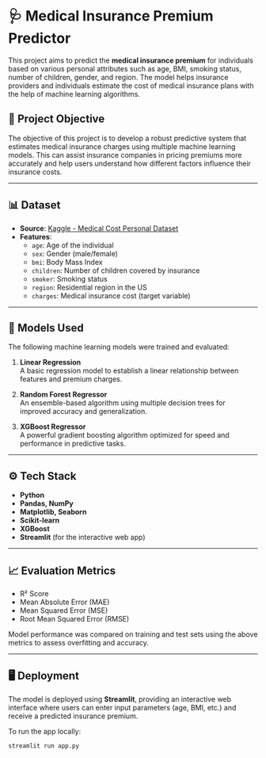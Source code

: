 # 🩺 Medical Insurance Premium Predictor

This project aims to predict the **medical insurance premium** for individuals based on various personal attributes such as age, BMI, smoking status, number of children, gender, and region. The model helps insurance providers and individuals estimate the cost of medical insurance plans with the help of machine learning algorithms.

## 🚀 Project Objective

The objective of this project is to develop a robust predictive system that estimates medical insurance charges using multiple machine learning models. This can assist insurance companies in pricing premiums more accurately and help users understand how different factors influence their insurance costs.

---

## 📊 Dataset

- **Source**: [Kaggle - Medical Cost Personal Dataset](https://www.kaggle.com/datasets/mirichoi0218/insurance)
- **Features**:
  - `age`: Age of the individual
  - `sex`: Gender (male/female)
  - `bmi`: Body Mass Index
  - `children`: Number of children covered by insurance
  - `smoker`: Smoking status
  - `region`: Residential region in the US
  - `charges`: Medical insurance cost (target variable)

---

## 🧠 Models Used

The following machine learning models were trained and evaluated:

1. **Linear Regression**  
   A basic regression model to establish a linear relationship between features and premium charges.

2. **Random Forest Regressor**  
   An ensemble-based algorithm using multiple decision trees for improved accuracy and generalization.

3. **XGBoost Regressor**  
   A powerful gradient boosting algorithm optimized for speed and performance in predictive tasks.

---

## ⚙️ Tech Stack

- **Python**
- **Pandas, NumPy**
- **Matplotlib, Seaborn**
- **Scikit-learn**
- **XGBoost**
- **Streamlit** (for the interactive web app)

---

## 📈 Evaluation Metrics

- R² Score
- Mean Absolute Error (MAE)
- Mean Squared Error (MSE)
- Root Mean Squared Error (RMSE)

Model performance was compared on training and test sets using the above metrics to assess overfitting and accuracy.

---

## 🖥️ Deployment

The model is deployed using **Streamlit**, providing an interactive web interface where users can enter input parameters (age, BMI, etc.) and receive a predicted insurance premium.

To run the app locally:
```bash
streamlit run app.py
